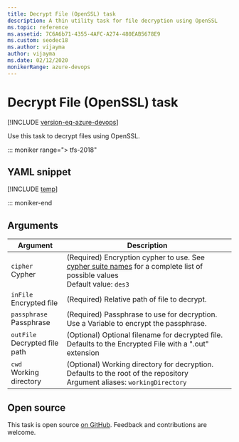 ```yaml
---
title: Decrypt File (OpenSSL) task
description: A thin utility task for file decryption using OpenSSL
ms.topic: reference
ms.assetid: 7C6A6b71-4355-4AFC-A274-480EAB5678E9
ms.custom: seodec18
ms.author: vijayma
author: vijayma
ms.date: 02/12/2020
monikerRange: azure-devops
---
```


# Decrypt File (OpenSSL) task

[!INCLUDE [version-eq-azure-devops](../../../includes/version-eq-azure-devops.md)]

Use this task to decrypt files using OpenSSL.

::: moniker range="> tfs-2018"

## YAML snippet

[!INCLUDE [temp](../includes/yaml/DecryptFileV1.md)]

::: moniker-end

## Arguments

|Argument|Description|
|--- |--- |
|`cipher`<br/>Cypher|(Required) Encryption cypher to use. See [cypher suite names](https://go.microsoft.com/fwlink/?LinkID=627129) for a complete list of possible values <br/>Default value: `des3`|
|`inFile`<br/>Encrypted file|(Required) Relative path of file to decrypt.|
|`passphrase`<br/>Passphrase|(Required) Passphrase to use for decryption. Use a Variable to encrypt the passphrase.|
|`outFile`<br/>Decrypted file path|(Optional) Optional filename for decrypted file. Defaults to the Encrypted File with a ".out" extension|
|`cwd`<br/>Working directory|(Optional) Working directory for decryption. Defaults to the root of the repository <br/>Argument aliases: `workingDirectory`|

## Open source

This task is open source [on GitHub](https://github.com/Microsoft/azure-pipelines-tasks). Feedback and contributions are welcome.
